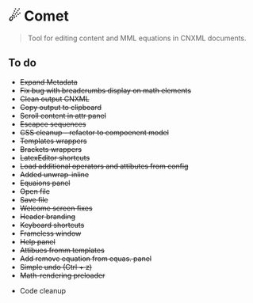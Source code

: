 ☄ Comet
=========================
> Tool for editing content and MML equations in CNXML documents.


## To do
+ ~~Expand Metadata~~
+ ~~Fix bug with breadcrumbs display on math elements~~
+ ~~Clean output CNXML~~
+ ~~Copy output to clipboard~~
+ ~~Scroll content in attr panel~~
+ ~~Escapce sequences~~
+ ~~CSS cleanup - refactor to compoenent model~~
+ ~~Templates wrappers~~
+ ~~Brackets wrappers~~
+ ~~LatexEditor shortcuts~~
+ ~~Load additional operators and attibutes from config~~
+ ~~Added unwrap-inline~~
+ ~~Equaions panel~~
+ ~~Open file~~
+ ~~Save file~~
+ ~~Welcome screen fixes~~
+ ~~Header branding~~
+ ~~Keyboard shortcuts~~
+ ~~Frameless window~~
+ ~~Help panel~~
+ ~~Attibues fromm templates~~
+ ~~Add remove equation from equas. panel~~
+ ~~Simple undo (Ctrl + z)~~
+ ~~Math-rendering preloader~~
- Code cleanup
